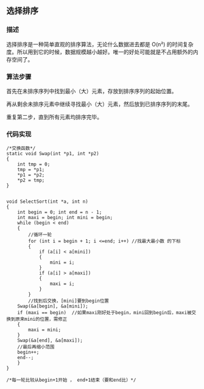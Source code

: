 ## 选择排序

### 描述

选择排序是一种简单直观的排序算法，无论什么数据进去都是 O(n²) 的时间复杂度。所以用到它的时候，数据规模越小越好。唯一的好处可能就是不占用额外的内存空间了。

### 算法步骤

首先在未排序序列中找到最小（大）元素，存放到排序序列的起始位置。

再从剩余未排序元素中继续寻找最小（大）元素，然后放到已排序序列的末尾。

重复第二步，直到所有元素均排序完毕。

### 代码实现

```
/*交换函数*/
static void Swap(int *p1, int *p2)
{
	int tmp = 0;
	tmp = *p1;
	*p1 = *p2;
	*p2 = tmp;
}


void SelectSort(int *a, int n)
{
	int begin = 0; int end = n - 1;
	int maxi = begin; int mini = begin;
	while (begin < end)
	{
		//循环一轮 
		for (int i = begin + 1; i <=end; i++) //找最大最小数 的下标
		{
			if (a[i] < a[mini])
			{
				mini = i;
			}
			if (a[i] > a[maxi])
			{
				maxi = i;
			}
		}
		//找到后交换，[mini]要到begin位置
	Swap(&a[begin], &a[mini]);
	if (maxi == begin)  //如果maxi刚好处于begin，mini回到begin后，maxi被交换到原来mini的位置，需修正
	{
		maxi = mini;
	}
	Swap(&a[end], &a[maxi]);
	//最后再缩小范围
	begin++;
	end--;
	}
}

/*每一轮比较从begin+1开始 ， end+1结束（要和end比）*/
```

